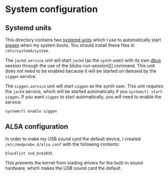 # System configuration

## Systemd units

This directory contains two [systemd units][unit] which I use to
automatically start [siggen][] when my system boots.  You should
install these files in `/etc/systemd/system`.

[unit]: http://www.freedesktop.org/software/systemd/man/systemd.unit.html
[siggen]: http://github.com/larsks/python-siggen/

The `jackd.service` unit will start `jackd` (as the `synth` user) with
its own [dbus][] session through the use of the [dubs-run-session][]
command.  This unit does not need to be enabled because it will be
started on demand by the `siggen` service.

The `siggen.service` unit will start `siggen` as the synth user.  This
unit requires the `jackd` service, which will be started automatically
if you `systemctl start siggen`.  If you want `siggen` to start
automatically, you will need to enable the service:

    systemctl enable siggen

## ALSA configuration

In order to make my USB sound card the default device, I created
`/etc/modprobe.d/alsa.conf` with the following contents:

    blacklist snd_bcm2835

This prevents the kernel from loading drivers for the built-in sound
hardware, which makes the USB sound card the default.

[dbus-run-session]: http://dbus.freedesktop.org/doc/dbus-run-session.1.html
[dbus]: http://www.freedesktop.org/wiki/Software/dbus/
